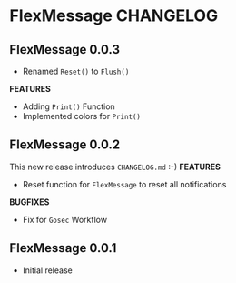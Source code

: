 # FlexMessage CHANGELOG

## FlexMessage 0.0.3

- Renamed `Reset()` to `Flush()`

**FEATURES**
- Adding `Print()` Function
- Implemented colors for `Print()`

## FlexMessage 0.0.2
This new release introduces `CHANGELOG.md` :-)
**FEATURES**
- Reset function for `FlexMessage` to reset all notifications

**BUGFIXES**
- Fix for `Gosec` Workflow

## FlexMessage 0.0.1
- Initial release